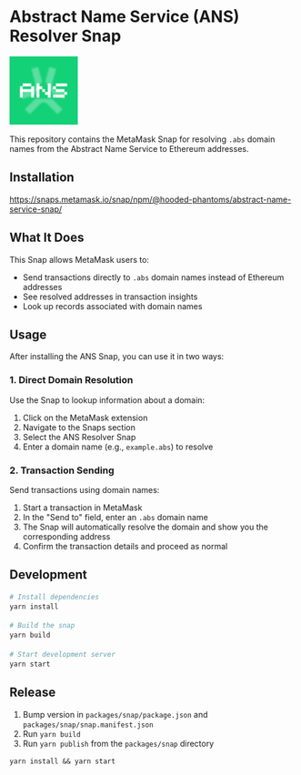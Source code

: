 # Abstract Name Service (ANS) Resolver Snap

<img src="/packages/snap/images/ANSavatar.png" alt="ANS Logo" width="120" />

This repository contains the MetaMask Snap for resolving `.abs` domain names from the Abstract Name Service to Ethereum addresses.

## Installation

https://snaps.metamask.io/snap/npm/@hooded-phantoms/abstract-name-service-snap/

## What It Does

This Snap allows MetaMask users to:
- Send transactions directly to `.abs` domain names instead of Ethereum addresses
- See resolved addresses in transaction insights
- Look up records associated with domain names

## Usage

After installing the ANS Snap, you can use it in two ways:

### 1. Direct Domain Resolution

Use the Snap to lookup information about a domain:

1. Click on the MetaMask extension
2. Navigate to the Snaps section
3. Select the ANS Resolver Snap
4. Enter a domain name (e.g., `example.abs`) to resolve

### 2. Transaction Sending

Send transactions using domain names:

1. Start a transaction in MetaMask
2. In the "Send to" field, enter an `.abs` domain name
3. The Snap will automatically resolve the domain and show you the corresponding address
4. Confirm the transaction details and proceed as normal

## Development

```bash
# Install dependencies
yarn install

# Build the snap
yarn build

# Start development server
yarn start
```

## Release

1. Bump version in `packages/snap/package.json` and `packages/snap/snap.manifest.json`
2. Run `yarn build`
3. Run `yarn publish` from the `packages/snap` directory

```shell
yarn install && yarn start
```


